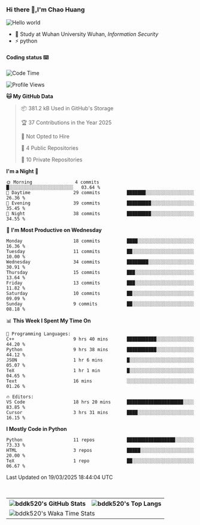 ### Hi there 👋,I'm Chao Huang


<img src="https://raw.githubusercontent.com/sagar-viradiya/sagar-viradiya/master/resources/banner.png" alt="Hello world">


<br/>


- 🍻  Study at Wuhan University Wuhan, _Information Security_
- ⚡  python



#### Coding status  ⌨️

<!--START_SECTION:waka-->
![Code Time](http://img.shields.io/badge/Code%20Time-715%20hrs%2013%20mins-blue)

![Profile Views](http://img.shields.io/badge/Profile%20Views-0-blue)

**🐱 My GitHub Data** 

> 📦 381.2 kB Used in GitHub's Storage 
 > 
> 🏆 37 Contributions in the Year 2025
 > 
> 🚫 Not Opted to Hire
 > 
> 📜 4 Public Repositories 
 > 
> 🔑 10 Private Repositories 
 > 
**I'm a Night 🦉** 

```text
🌞 Morning                4 commits           █░░░░░░░░░░░░░░░░░░░░░░░░   03.64 % 
🌆 Daytime                29 commits          ███████░░░░░░░░░░░░░░░░░░   26.36 % 
🌃 Evening                39 commits          █████████░░░░░░░░░░░░░░░░   35.45 % 
🌙 Night                  38 commits          █████████░░░░░░░░░░░░░░░░   34.55 % 
```
📅 **I'm Most Productive on Wednesday** 

```text
Monday                   18 commits          ████░░░░░░░░░░░░░░░░░░░░░   16.36 % 
Tuesday                  11 commits          ██░░░░░░░░░░░░░░░░░░░░░░░   10.00 % 
Wednesday                34 commits          ████████░░░░░░░░░░░░░░░░░   30.91 % 
Thursday                 15 commits          ███░░░░░░░░░░░░░░░░░░░░░░   13.64 % 
Friday                   13 commits          ███░░░░░░░░░░░░░░░░░░░░░░   11.82 % 
Saturday                 10 commits          ██░░░░░░░░░░░░░░░░░░░░░░░   09.09 % 
Sunday                   9 commits           ██░░░░░░░░░░░░░░░░░░░░░░░   08.18 % 
```


📊 **This Week I Spent My Time On** 

```text
💬 Programming Languages: 
C++                      9 hrs 40 mins       ███████████░░░░░░░░░░░░░░   44.20 % 
Python                   9 hrs 38 mins       ███████████░░░░░░░░░░░░░░   44.12 % 
JSON                     1 hr 6 mins         █░░░░░░░░░░░░░░░░░░░░░░░░   05.07 % 
TeX                      1 hr 1 min          █░░░░░░░░░░░░░░░░░░░░░░░░   04.65 % 
Text                     16 mins             ░░░░░░░░░░░░░░░░░░░░░░░░░   01.26 % 

🔥 Editors: 
VS Code                  18 hrs 20 mins      █████████████████████░░░░   83.85 % 
Cursor                   3 hrs 31 mins       ████░░░░░░░░░░░░░░░░░░░░░   16.15 % 
```

**I Mostly Code in Python** 

```text
Python                   11 repos            ██████████████████░░░░░░░   73.33 % 
HTML                     3 repos             █████░░░░░░░░░░░░░░░░░░░░   20.00 % 
TeX                      1 repo              ██░░░░░░░░░░░░░░░░░░░░░░░   06.67 % 
```




 Last Updated on 19/03/2025 18:44:04 UTC
<!--END_SECTION:waka-->

<br/>

<table>
  <tr>
    <th>
      <img alt="bddk520's GitHub Stats" src="https://github-readme-stats-git-masterrstaa-rickstaa.vercel.app/api?username=bddk520&show_icons=true&theme=transparent&hide_border=true" align="center" />
    </th>
    <th>
      <img alt="bddk520's Top Langs" src="https://github-readme-stats-git-masterrstaa-rickstaa.vercel.app/api/top-langs/?username=bddk520&layout=compact&theme=transparent&hide_border=true&langs_count=10&hide=CMake" align="center" /> 
    </th>
  </tr>
  <tr>
    <td colspan=2>
      <img alt="bddk520's Waka Time Stats" src="https://github-readme-stats.vercel.app/api/wakatime?username=bddk&hide_border=true&layout=compact&theme=transparent&custom_title=WorkTimeThisWeek&range=last_7_days" align="center"/>
    </td>
  </tr>
</table>
